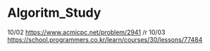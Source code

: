 # Algoritm_Study
10/02
https://www.acmicpc.net/problem/2941
/r
10/03
https://school.programmers.co.kr/learn/courses/30/lessons/77484
